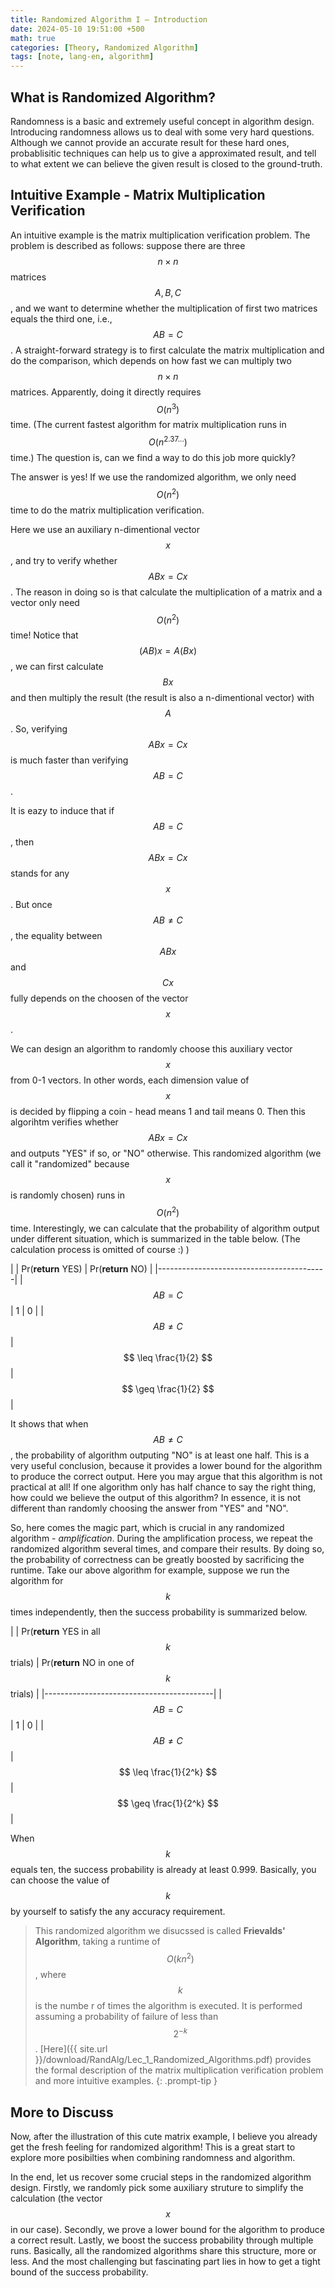 ```yaml
---
title: Randomized Algorithm I — Introduction
date: 2024-05-10 19:51:00 +500
math: true
categories: [Theory, Randomized Algorithm]
tags: [note, lang-en, algorithm]
---
```


## What is Randomized Algorithm?

Randomness is a basic and extremely useful concept in algorithm design. Introducing randomness allows us to deal with some very hard questions. Although we cannot provide an accurate result for these hard ones, probablisitic techniques can help us to give a approximated result, and tell to what extent we can believe the given result is closed to the ground-truth.

## Intuitive Example - Matrix Multiplication Verification

An intuitive example is the matrix multiplication verification problem. The problem is described as follows: suppose there are three $$ n \times n $$ matrices $$ A,B,C $$ , and we want to determine whether the multiplication of first two matrices equals the third one, i.e., $$ AB=C $$ . A straight-forward strategy is to first calculate the matrix multiplication and do the comparison, which depends on how fast we can multiply two $$ n \times n $$ matrices. Apparently, doing it directly requires $$ O(n^3) $$ time. (The current fastest algorithm for matrix multiplication runs in $$ O(n^{2.37...}) $$ time.) The question is, can we find a way to do this job more quickly?

The answer is yes! If we use the randomized algorithm, we only need $$ O(n^2) $$ time to do the matrix multiplication verification. 

Here we use an auxiliary n-dimentional vector $$ x $$ , and try to verify whether $$ ABx=Cx $$ . The reason in doing so is that calculate the multiplication of a matrix and a vector only need $$ O(n^2) $$ time! Notice that $$ (AB)x = A(Bx) $$, we can first calculate $$ Bx $$ and then multiply the result (the result is also a n-dimentional vector) with $$ A $$. So, verifying $$ ABx=Cx $$ is much faster than verifying $$ AB=C $$ .

It is eazy to induce that if $$ AB=C $$ , then $$ ABx=Cx $$ stands for any $$ x $$ . But once $$ AB \neq C $$, the equality between $$ ABx $$ and $$ Cx $$ fully depends on the choosen of the vector $$ x $$.

We can design an algorithm to randomly choose this auxiliary vector $$ x $$ from 0-1 vectors. In other words, each dimension value of $$ x $$ is decided by flipping a coin - head means 1 and tail means 0. Then this algorihtm verifies whether $$ ABx=Cx $$ and outputs "YES" if so, or "NO" otherwise. This randomized algorithm (we call it "randomized" because $$ x $$ is randomly chosen) runs in $$ O(n^2)$$ time. Interestingly, we can calculate that the probability of algorithm output under different situation, which is summarized in the table below. (The calculation process is omitted of course :) )

| | Pr(**return** YES) | Pr(**return** NO) | 
|------------------------------------------|
| $$ AB=C $$ |    1    |         0         |
| $$ AB \neq C $$ |  $$ \leq \frac{1}{2} $$ |  $$ \geq \frac{1}{2} $$ |

It shows that when $$ AB \neq C $$ , the probability of algorithm outputing "NO" is at least one half. This is a very useful conclusion, because it provides a lower bound for the algorithm to produce the correct output. Here you may argue that this algorithm is not practical at all! If one algorithm only has half chance to say the right thing, how could we believe the output of this algorithm? In essence, it is not different than randomly choosing the answer from "YES" and "NO".

So, here comes the magic part, which is crucial in any randomized algorithm - *amplification*. During the amplification process, we repeat the randomized algorithm several times, and compare their results. By doing so, the probability of correctness can be greatly boosted by sacrificing the runtime. Take our above algorithm for example, suppose we run the algorithm for $$ k $$ times independently, then the success probability is summarized below.

| | Pr(**return** YES in all $$ k $$ trials) | Pr(**return** NO in one of $$ k $$ trials) | 
|------------------------------------------|
| $$ AB=C $$ |    1    |         0         |
| $$ AB \neq C $$ |  $$ \leq \frac{1}{2^k} $$ |  $$ \geq \frac{1}{2^k} $$ |

When $$ k $$ equals ten, the success probability is already at least 0.999. Basically, you can choose the value of $$ k $$ by yourself to satisfy the any accuracy requirement.

> This randomized algorithm we disucssed is called **Frievalds' Algorithm**, taking a runtime of $$ O(kn^2) $$ , where $$ k $$ is the numbe r of times the algorithm is executed. It is performed assuming a probability of failure of less than $$ 2^{-k} $$. [Here]({{ site.url }}/download/RandAlg/Lec_1_Randomized_Algorithms.pdf) provides the formal description of the matrix multiplication verification problem and more intuitive examples.
{: .prompt-tip }


## More to Discuss

Now, after the illustration of this cute matrix example, I believe you already get the fresh feeling for randomized algorithm! This is a great start to explore more posibilties when combining randomness and algorithm.

In the end, let us recover some crucial steps in the randomized algorithm design. Firstly, we randomly pick some auxiliary struture to simplify the calculation (the vector $$ x $$ in our case). Secondly, we prove a lower bound for the algorithm to produce a correct result. Lastly, we boost the success probability through multiple runs. Basically, all the randomized algorithms share this structure, more or less. And the most challenging but fascinating part lies in how to get a tight bound of the success probability.

